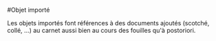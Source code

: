 #Objet importé
<p>Les objets importés font références à des documents ajoutés (scotché, collé, ...) au carnet aussi bien au cours des fouilles qu'à postoriori.</p>